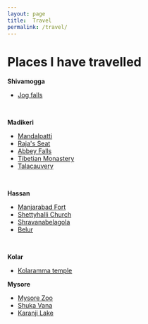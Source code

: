 ```yaml
---
layout: page
title:  Travel
permalink: /travel/
---
```


# **Places I have travelled**

**Shivamogga**

- [Jog falls](https://en.wikipedia.org/wiki/Jog_Falls)

<br/>

**Madikeri**

- [Mandalpatti](https://coorgtourism.co.in/mandalpatti-trek-coorg)
- [Raja's Seat](https://en.wikipedia.org/wiki/Raja%27s_Seat)
- [Abbey Falls](https://en.wikipedia.org/wiki/Abbey_Falls)
- [Tibetian Monastery](https://coorgtourism.co.in/tibetan-monastery-golden-temple-coorg)
- [Talacauvery](https://en.wikipedia.org/wiki/Talakaveri)

<br/>

**Hassan**
- [Manjarabad Fort](https://en.wikipedia.org/wiki/Manjarabad_Fort)
- [Shettyhalli Church](https://en.wikipedia.org/wiki/Shettihalli_Rosary_Church)
- [Shravanabelagola](https://en.wikipedia.org/wiki/Gommateshwara_statue)
- [Belur](https://en.wikipedia.org/wiki/Belur,_Karnataka)

<br/>

**Kolar**
- [Kolaramma temple](https://en.wikipedia.org/wiki/Kolaramma)

**Mysore**
 - [Mysore Zoo](https://en.wikipedia.org/wiki/Mysore_Zoo)
 - [Shuka Vana](https://www.holidify.com/places/mysore/shuka-vana-sightseeing-120775.html)
 - [Karanji Lake](https://www.holidify.com/places/mysore/karanji-lake-sightseeing-2952.html)
